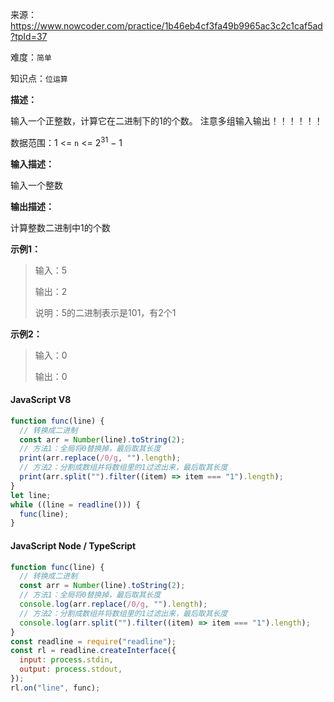 来源：<https://www.nowcoder.com/practice/1b46eb4cf3fa49b9965ac3c2c1caf5ad?tpId=37>

难度：`简单`

知识点：`位运算`

**描述：**

输入一个正整数，计算它在二进制下的1的个数。
注意多组输入输出！！！！！！

数据范围：1 <= `n` <= 2<sup>31</sup> − 1

**输入描述：**

输入一个整数

**输出描述：**

计算整数二进制中1的个数

**示例1：**

> 输入：5
>
> 输出：2
>
> 说明：5的二进制表示是101，有2个1

**示例2：**

> 输入：0
>
> 输出：0

<!-- tabs:start -->

#### **JavaScript V8**

```javascript
function func(line) {
  // 转换成二进制
  const arr = Number(line).toString(2);
  // 方法1：全局将0替换掉，最后取其长度
  print(arr.replace(/0/g, "").length);
  // 方法2：分割成数组并将数组里的1过滤出来，最后取其长度
  print(arr.split("").filter((item) => item === "1").length);
}
let line;
while ((line = readline())) {
  func(line);
}
```

#### **JavaScript Node / TypeScript**

```javascript
function func(line) {
  // 转换成二进制
  const arr = Number(line).toString(2);
  // 方法1：全局将0替换掉，最后取其长度
  console.log(arr.replace(/0/g, "").length);
  // 方法2：分割成数组并将数组里的1过滤出来，最后取其长度
  console.log(arr.split("").filter((item) => item === "1").length);
}
const readline = require("readline");
const rl = readline.createInterface({
  input: process.stdin,
  output: process.stdout,
});
rl.on("line", func);
```

<!-- tabs:end -->
